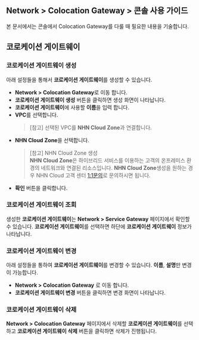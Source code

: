 ## Network > Colocation Gateway > 콘솔 사용 가이드

본 문서에서는 콘솔에서 Colocation Gateway를 다룰 때 필요한 내용을 기술합니다.

## 코로케이션 게이트웨이

### 코로케이션 게이트웨이 생성
아래 설정들을 통해서 **코로케이션 게이트웨이**를 생성할 수 있습니다.
* **Network > Colocation Gateway**로 이동 합니다.
* **코로케이션 게이트웨이 생성** 버튼을 클릭하면 생성 화면이 나타납니다.
* **코로케이션 게이트웨이**에 사용할 **이름**을 입력 합니다.
* **VPC**를 선택합니다.
  > [참고] 선택된 VPC를 **NHN Cloud Zone**과 연결합니다.
* **NHN Cloud Zone**을 선택합니다.
  > [참고] NHN Cloud Zone 생성<br>
  > **NHN Cloud Zone**은 하이브리드 서비스를 이용하는 고객의 온프레미스 환경의 네트워크와 연결된 리소스입니다. **NHN Cloud Zone**생성을 원하는 경우 NHN Cloud 고객 센터 [1:1문의](https://www.toast.com/kr/support/inquiry)로 문의하시면 됩니다.
* **확인** 버튼을 클릭합니다.

### 코로케이션 게이트웨이 조회
생성한 **코로케이션 게이트웨이**는 **Network > Service Gateway** 페이지에서 확인할 수 있습니다. **코로케이션 게이트웨이**를 선택하면 하단에 **코로케이션 게이트웨이** 정보가 나타납니다.

### 코로케이션 게이트웨이 변경
아래 설정들을 통하여 **코로케이션 게이트웨이**를 변경할 수 있습니다. **이름**, **설명**만 변경이 가능합니다.
* **Network > Colocation Gateway** 로 이동 합니다.
* **코로케이션 게이트웨이 변경** 버튼을 클릭하면 변경 화면이 나타납니다.

### 코로케이션 게이트웨이 삭제
**Network > Colocation Gateway** 페이지에서 삭제할 **코로케이션 게이트웨이**를 선택하고 **코로케이션 게이트웨이 삭제** 버튼을 클릭하면 삭제가 진행됩니다.
